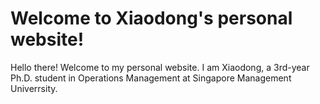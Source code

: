 # Welcome to Xiaodong's personal website!
Hello there! Welcome to my personal website. I am Xiaodong, a 3rd-year Ph.D. student in Operations Management at Singapore Management Univerrsity.
